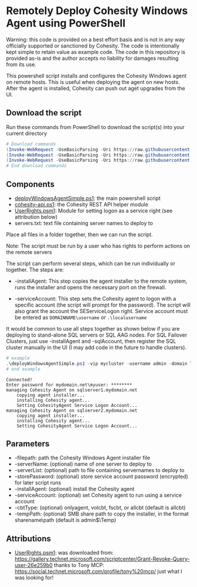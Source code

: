 # Remotely Deploy Cohesity Windows Agent using PowerShell

Warning: this code is provided on a best effort basis and is not in any way officially supported or sanctioned by Cohesity. The code is intentionally kept simple to retain value as example code. The code in this repository is provided as-is and the author accepts no liability for damages resulting from its use.

This powershell script installs and configures the Cohesity Windows agent on remote hosts. This is useful when deploying the agent on new hosts. After the agent is installed, Cohesity can push out aget upgrades from the UI.

## Download the script

Run these commands from PowerShell to download the script(s) into your current directory

```powershell
# Download commands
(Invoke-WebRequest -UseBasicParsing -Uri https://raw.githubusercontent.com/cohesity/community-automation-samples/main/powershell/deployWindowsAgentSimple/deployWindowsAgentSimple.ps1).content | Out-File deployWindowsAgentSimple.ps1; (Get-Content deployWindowsAgentSimple.ps1) | Set-Content deployWindowsAgentSimple.ps1
(Invoke-WebRequest -UseBasicParsing -Uri https://raw.githubusercontent.com/cohesity/community-automation-samples/main/powershell/deployWindowsAgentSimple/UserRights.psm1).content | Out-File UserRights.psm1; (Get-Content UserRights.psm1) | Set-Content UserRights.psm1
(Invoke-WebRequest -UseBasicParsing -Uri https://raw.githubusercontent.com/cohesity/community-automation-samples/main/powershell/cohesity-api/cohesity-api.ps1).content | Out-File cohesity-api.ps1; (Get-Content cohesity-api.ps1) | Set-Content cohesity-api.ps1
# End download commands
```

## Components

* [deployWindowsAgentSimple.ps1](https://raw.githubusercontent.com/cohesity/community-automation-samples/main/powershell/deployWindowsAgentSimple/deployWindowsAgentSimple.ps1): the main powershell script
* [cohesity-api.ps1](https://raw.githubusercontent.com/cohesity/community-automation-samples/main/powershell/cohesity-api/cohesity-api.ps1): the Cohesity REST API helper module
* [UserRights.psm1](https://raw.githubusercontent.com/cohesity/community-automation-samples/main/powershell/deployWindowsAgentSimple/UserRights.psm1): Module for setting logon as a service right (see attribution below)
* servers.txt: text file containing server names to deploy to

Place all files in a folder together, then we can run the script.

Note: The script must be run by a user who has rights to perform actions on the remote servers

The script can perform several steps, which can be run individually or together. The steps are:

* -installAgent: This step copies the agent installer to the remote system, runs the installer and opens the necessary port on the firewall.

* -serviceAccount: This step sets the Cohesity agent to logon with a specific account (the script will prompt for the password). The script will also grant the account the SEServiceLogon right. Service account must be entered as `DOMAINNAME\username` or `.\localusername`

It would be common to use all steps together as shown below if you are deploying to stand-alone SQL servers or SQL AAG nodes. For SQL Failover Clusters, just use -installAgent and -sqlAccount, then register the SQL cluster manually in the UI (I may add code in the future to handle clusters).

```powershell
# example
.\deployWindowsAgentSimple.ps1 -vip mycluster -username admin -domain local -serverList .\sqlServers.txt -installAgent -serviceAccount mydomain.net\myuser
# end example
```

```text
Connected!
Enter password for mydomain.net\myuser: ********
managing Cohesity Agent on sqlserver1.mydomain.net
    copying agent installer...
    installing Cohesity agent...
    Setting CohesityAgent Service Logon Account...
managing Cohesity Agent on sqlserver2.mydomain.net
    copying agent installer...
    installing Cohesity agent...
    Setting CohesityAgent Service Logon Account...
```

## Parameters

* -filepath: path the Cohesity Windows Agent installer file
* -serverName: (optional) name of one server to deploy to
* -serverList: (optional) path to file containing servernames to deploy to
* -storePassword: (optional) store service account password (encrypted) for later script runs
* -installAgent: (optional) install the Cohesity agent
* -serviceAccount: (optional) set Cohesity agent to run using a service account
* -cbtType: (optional) onlyagent, volcbt, fscbt, or allcbt (default is allcbt)
* -tempPath: (optional) SMB share path to copy the installer, in the format sharename\path (default is admin$\Temp)

## Attributions

* [UserRights.psm1](https://raw.githubusercontent.com/cohesity/community-automation-samples/main/powershell/deployWindowsAgentSimple/UserRights.psm1): was downloaded from: <https://gallery.technet.microsoft.com/scriptcenter/Grant-Revoke-Query-user-26e259b0> thanks to Tony MCP: <https://social.technet.microsoft.com/profile/tony%20mcp/> just what I was looking for!

